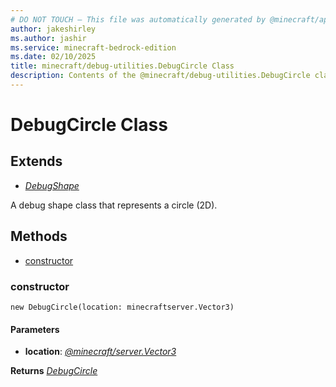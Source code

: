 ```yaml
---
# DO NOT TOUCH — This file was automatically generated by @minecraft/api-docs-generator, to report problems file an issue at https://github.com/Mojang/minecraft-scripting-libraries
author: jakeshirley
ms.author: jashir
ms.service: minecraft-bedrock-edition
ms.date: 02/10/2025
title: minecraft/debug-utilities.DebugCircle Class
description: Contents of the @minecraft/debug-utilities.DebugCircle class.
---
```

# DebugCircle Class

## Extends
- [*DebugShape*](DebugShape.md)

A debug shape class that represents a circle (2D).

## Methods
- [constructor](#constructor)

### **constructor**
`
new DebugCircle(location: minecraftserver.Vector3)
`

#### **Parameters**
- **location**: [*@minecraft/server.Vector3*](../../../scriptapi/minecraft/server/Vector3.md)

**Returns** [*DebugCircle*](DebugCircle.md)
